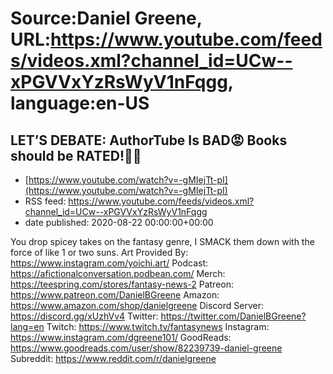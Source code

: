 # Source:Daniel Greene, URL:https://www.youtube.com/feeds/videos.xml?channel_id=UCw--xPGVVxYzRsWyV1nFqgg, language:en-US

## LET’S DEBATE: AuthorTube Is BAD😡 Books should be RATED!🚶‍♂️
 - [https://www.youtube.com/watch?v=-gMIejTt-pI](https://www.youtube.com/watch?v=-gMIejTt-pI)
 - RSS feed: https://www.youtube.com/feeds/videos.xml?channel_id=UCw--xPGVVxYzRsWyV1nFqgg
 - date published: 2020-08-22 00:00:00+00:00

You drop spicey takes on the fantasy genre, I SMACK them down with the force of like 1 or two suns.
Art Provided By: https://www.instagram.com/yoichi.art/
Podcast: https://afictionalconversation.podbean.com/
Merch: https://teespring.com/stores/fantasy-news-2
Patreon: https://www.patreon.com/DanielBGreene
Amazon: https://www.amazon.com/shop/danielgreene
Discord Server: https://discord.gg/xUzhVv4
Twitter: https://twitter.com/DanielBGreene?lang=en
Twitch: https://www.twitch.tv/fantasynews
Instagram: https://www.instagram.com/dgreene101/
GoodReads: https://www.goodreads.com/user/show/82239739-daniel-greene
Subreddit: https://www.reddit.com/r/danielgreene

